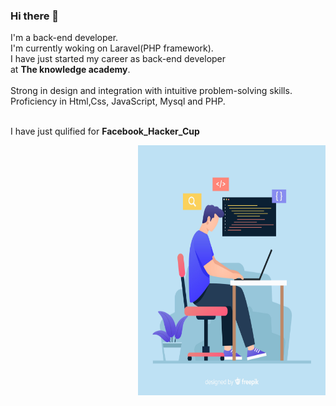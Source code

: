 ### Hi there 👋
I'm a back-end developer.<br> I'm currently woking on Laravel(PHP framework).<br>
I have just started my career as back-end developer<br> at
<strong>The knowledge academy</strong>.<br><br>
Strong in design and integration with intuitive problem-solving skills.
<br>
Proficiency in Html,Css, JavaScript, Mysql and PHP.<br><br>

I have just qulified for <strong>Facebook_Hacker_Cup</p>

  <img src="2842579.jpg" align="right"  height="400px" width="300px">
